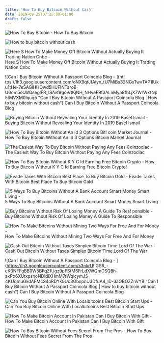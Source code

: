 ```yaml
---
title: 'How To Buy Bitcoin Without Cash'
date: 2019-09-25T07:25:00+01:00
draft: false
---
```


![How To Buy Bitcoin - ](https://www.investopedia.com/thmb/I9S9I_whHUVOD9tFA77gvFQXOB4=/3071x3071/smart/filters:no_upscale()/bitcoin-mining-software-5b73752fc9e77c0057beb28f.jpg "How To Buy Bitcoin | How to buy bitcoin without cash") How To Buy Bitcoin

![How to buy bitcoin without cash](https://i.pinimg.com/236x/82/27/9a/82279acf16daf995cae9770ec369bfba.jpg "How to buy bitcoin without cash") 

![Here S How To Make Money Off Bitcoin Without Actually Buying It Trading Nation Cnbc - ](https://i.ytimg.com/vi/9PzgvdiRsOQ/hqdefault.jpg "Here S How To Make Money Off Bitcoin Without Actually Buying It Trading Nation Cnbc | How to buy bitcoin without cash") Here S How To Make Money Off Bitcoin Without Actually Buying It Trading Nation Cnbc

![Can I Buy Bitcoin Without A Passport Coincola Blog - ](ht!   tps://lh3.googleusercontent.com/oNX9qfJfAiyn_tU7MiBs32NGsTwvTAP1lUku1tHe-7eSAGiHHOwd5HUFINTaroB-U0om5ocWQseglFR_ISAvf9goiVtKjNH_NHveF9f3ALnMya8fhLjX7WrWxfNp5tMVXM0Iquq5 "Can I Buy Bitcoin Without A Passport Coincola Blog | How to buy bitcoin without cash") Can I Buy Bitcoin Without A Passport Coincola Blog

![Buying Bitcoin Without Revealing Your Identity In 2019 Basel Ismail - ](https://www.baselismail.com/wp-content/uploads/2018/04/buy-bitcoin-no-identity-verification-social-300x300.jpg "Buying Bitcoin Without Revealing Your Identity In 2019 Basel Ismail | How to buy bitcoin without cash") Buying Bitcoin Without Revealing Your Identity In 2019 Basel Ismail

![How To Buy Bitcoin Without An Id 3 Options Bit!   coin Market Journal - ](https://www.mediashower.com/img/C85AFADC-1E06-11E9-BE95-B6FFC9D06645/rawpixel-752523-unsplash_600x.jpg "How To Buy Bitcoin Without An Id 3 Options Bitcoin Market Journal | How to buy bitcoin without cash") How To Buy Bitcoin Without An Id 3 Options Bitcoin Market Journal

![The Easiest Way To Buy Bitcoin Without Paying Any Fees Coinzodiac - ](https://coinzodiac.com/wp-content/uploads/2018/07/20.png "The Easiest Way To Buy Bitcoin Without Paying Any Fees Coinzodiac | How to buy bitcoin without cash") The Easiest Way To Buy Bitcoin Without Paying Any Fees Coinzodiac

![How To Buy Bitcoin Without K Y C Id Earning Free Bitcoin Crypto - ](https://static1.squarespace.com/static/5c4d88a4697a985352001e20/t/5c93dea01905f44dcd92baa2/1562593101966/ "How To Buy Bitcoin Without K Y C Id Earning Free Bitcoin Crypto | How to buy bitcoin without cash") How To Buy Bitcoin Without K Y C Id Earning Free Bitcoin Crypto!

![Evade Taxes With Bitcoin Best Place To Buy Bitcoin Gold - ](https://i.pinimg.com/736x/2f/a3/e4/2fa3e44e3c855e0c16ebcfdb5ee93b6c.jpg "Evade Taxes With Bitcoin Best Place To Buy Bitcoin Gold | How to buy bitcoin without cash") Evade Taxes With Bitcoin Best Place To Buy Bitcoin Gold

![5 Ways To Buy Bitcoins Without A Bank Account Smart Money Smart Living - ](https://smartmoneysmartliving.com/wp-content/uploads/2016/11/LocalBitcoins.com-Logo-cropped.png "5 Ways To Buy Bitcoins Without A Bank Account Smart Money Smart Living | How to buy bitcoin without cash") 5 Ways To Buy Bitcoins Without A Bank Account Smart Money Smart Living

![Buy Bitcoins Without Risk Of Losing Money A Guide To Res!   ponsible - ](http://www.policypedia.com/blog/wp-content/uploads/2018/03/bitcoin_no_loss_2.png "Buy Bitcoins Without Risk Of Losing Money A Guide T!   o Responsible | How to buy bitcoin without cash") Buy Bitcoins Without Risk Of Losing Money A Guide To Responsible

![How To Make Bitcoins Without Mining Two Ways For Free And For Money - ](https://icobuffer.com/storage/posts/March2018/How-to-make-bitcoins-without-mining-728x454.jpg "How To Make Bitcoins Without Mining Two Ways For Free And For Money | How to buy bitcoin without cash") How To Make Bitcoins Without Mining Two Ways For Free And For Money

![Cash Out Bitcoin Without Taxes Simplex Bitcoin Time Lord Of The War - ](https://www.cryptocompare.com/media/16746701/image10.png "Cash Out Bitcoin Without Taxes Simplex Bitcoin Time Lord Of The War | How to buy bitcoin without cash") Cash Out Bitcoin Without Taxes Simplex Bitcoin Time Lord Of The War

![Can I Buy Bitcoin Without A Passport Coincola Blog - ](https://lh3.googleusercontent.com/s3nkrU!   GSR_-eK3NFFgBB0W5BFqZfUgz9pFStM6FrLdXWQmCSQBh-axPo6XUtxpsnoNDIdlXHmM7rWqlcymJS-4KUqmuGkdAFMcS4oRDYk9Uc3GbopnU3DfuA4_lD-3aOBOZZnVYB "Can I Buy Bitcoin Without A Passport Coincola Blog | How to buy bitcoin without cash") Can I Buy Bitcoin Without A Passport Coincola Blog

![Can You Buy Bitcoin Online With Localbitcoins Best Bitcoin Start Ups - ](https://localbitcoins.com/cached-static/img/guides/how-to-buy-guide_005.a955f5c84a9b.png "Can You Buy Bitcoin Online With Localbitcoins Best Bitcoin Start Ups | How to buy bitcoin without cash") Can You Buy Bitcoin Online With Localbitcoins Best Bitcoin Start Ups

![How To Make Bitcoin Account In Pakistan Can I Buy Bitcoin With Gift - ](https://themoneymongers.com/wp-content/uploads/2018/11/Bitpanda-1.png) How To Make Bitcoin Account In Pakistan Can I Buy Bitcoin With Gift

![How To Buy Bitcoin Without Fees Secret From The Pros - ](https://cryptomaniaks.com/sites/default/files/How-to-Buy-Bitcoin-image.jpg "How To Buy Bitcoin Without Fees Secret From The Pros | How to buy bitcoin without cash") How To Buy Bitcoin Without Fees Secret From The Pros